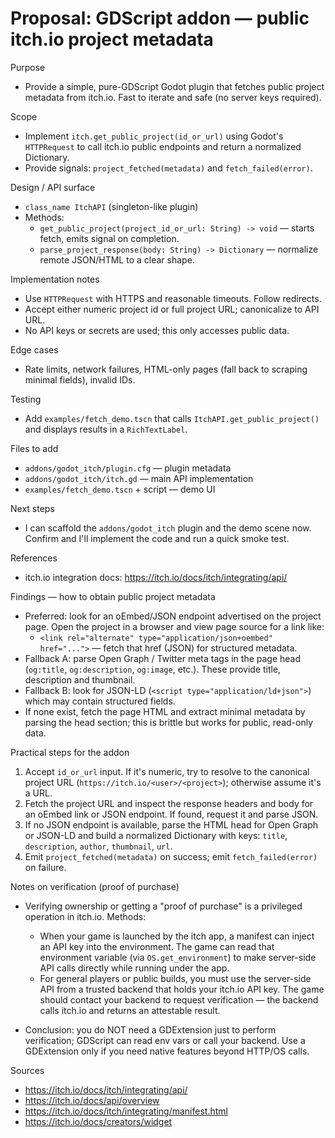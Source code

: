 # Proposal: GDScript addon — public itch.io project metadata

Purpose
- Provide a simple, pure-GDScript Godot plugin that fetches public project metadata from itch.io. Fast to iterate and safe (no server keys required).

Scope
- Implement `itch.get_public_project(id_or_url)` using Godot's `HTTPRequest` to call itch.io public endpoints and return a normalized Dictionary.
- Provide signals: `project_fetched(metadata)` and `fetch_failed(error)`.

Design / API surface
- `class_name ItchAPI` (singleton-like plugin)
- Methods:
  - `get_public_project(project_id_or_url: String) -> void` — starts fetch, emits signal on completion.
  - `parse_project_response(body: String) -> Dictionary` — normalize remote JSON/HTML to a clear shape.

Implementation notes
- Use `HTTPRequest` with HTTPS and reasonable timeouts. Follow redirects.
- Accept either numeric project id or full project URL; canonicalize to API URL.
- No API keys or secrets are used; this only accesses public data.

Edge cases
- Rate limits, network failures, HTML-only pages (fall back to scraping minimal fields), invalid IDs.

Testing
- Add `examples/fetch_demo.tscn` that calls `ItchAPI.get_public_project()` and displays results in a `RichTextLabel`.

Files to add
- `addons/godot_itch/plugin.cfg` — plugin metadata
- `addons/godot_itch/itch.gd` — main API implementation
- `examples/fetch_demo.tscn` + script — demo UI

Next steps
- I can scaffold the `addons/godot_itch` plugin and the demo scene now. Confirm and I'll implement the code and run a quick smoke test.

References
- itch.io integration docs: https://itch.io/docs/itch/integrating/api/

Findings — how to obtain public project metadata

- Preferred: look for an oEmbed/JSON endpoint advertised on the project page. Open the project in a browser and view page source for a link like:
  - `<link rel="alternate" type="application/json+oembed" href="...">` — fetch that href (JSON) for structured metadata.
- Fallback A: parse Open Graph / Twitter meta tags in the page head (`og:title`, `og:description`, `og:image`, etc.). These provide title, description and thumbnail.
- Fallback B: look for JSON-LD (`<script type="application/ld+json">`) which may contain structured fields.
- If none exist, fetch the page HTML and extract minimal metadata by parsing the head section; this is brittle but works for public, read-only data.

Practical steps for the addon

1. Accept `id_or_url` input. If it's numeric, try to resolve to the canonical project URL (`https://itch.io/<user>/<project>`); otherwise assume it's a URL.
2. Fetch the project URL and inspect the response headers and body for an oEmbed link or JSON endpoint. If found, request it and parse JSON.
3. If no JSON endpoint is available, parse the HTML head for Open Graph or JSON-LD and build a normalized Dictionary with keys: `title`, `description`, `author`, `thumbnail`, `url`.
4. Emit `project_fetched(metadata)` on success; emit `fetch_failed(error)` on failure.

Notes on verification (proof of purchase)

- Verifying ownership or getting a "proof of purchase" is a privileged operation in itch.io. Methods:
  - When your game is launched by the itch app, a manifest can inject an API key into the environment. The game can read that environment variable (via `OS.get_environment`) to make server-side API calls directly while running under the app.
  - For general players or public builds, you must use the server-side API from a trusted backend that holds your itch.io API key. The game should contact your backend to request verification — the backend calls itch.io and returns an attestable result.

- Conclusion: you do NOT need a GDExtension just to perform verification; GDScript can read env vars or call your backend. Use a GDExtension only if you need native features beyond HTTP/OS calls.

Sources
- https://itch.io/docs/itch/integrating/api/
- https://itch.io/docs/api/overview
- https://itch.io/docs/itch/integrating/manifest.html
- https://itch.io/docs/creators/widget

